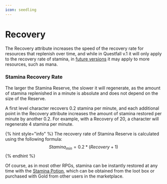```yaml
---
icon: seedling
---
```


# Recovery

The Recovery attribute increases the speed of the recovery rate for resources that replenish over time, and while in Questfall v.1 it will only apply to the recovery rate of stamina, in [future versions](../../../roadmap/future-versions.md) it may apply to more resources, such as mana.

### Stamina Recovery Rate

The larger the Stamina Reserve, the slower it will regenerate, as the amount of stamina replenished in a minute is absolute and does not depend on the size of the Reserve.

A first level character recovers 0.2 stamina per minute, and each additional point in the Recovery attribute increases the amount of stamina restored per minute by another 0.2. For example, with a Recovery of 20, a character will regenerate 4 stamina per minute.

{% hint style="info" %}
The recovery rate of Stamina Reserve is calculated using the following formula:\
$$Stamina_{min}=0.2*(Recovery+1)$$
{% endhint %}

Of course, as in most other RPGs, stamina can be instantly restored at any time with the [Stamina Potion](../rpg-items/potions.md), which can be obtained from the loot box or purchased with Gold from other users in the marketplace.

